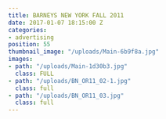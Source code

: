 ```yaml
---
title: BARNEYS NEW YORK FALL 2011
date: 2017-01-07 18:15:00 Z
categories:
- advertising
position: 55
thumbnail_image: "/uploads/Main-6b9f8a.jpg"
images:
- path: "/uploads/Main-1d30b3.jpg"
  class: FULL
- path: "/uploads/BN_OR11_02-1.jpg"
  class: full
- path: "/uploads/BN_OR11_03.jpg"
  class: full
---
```


